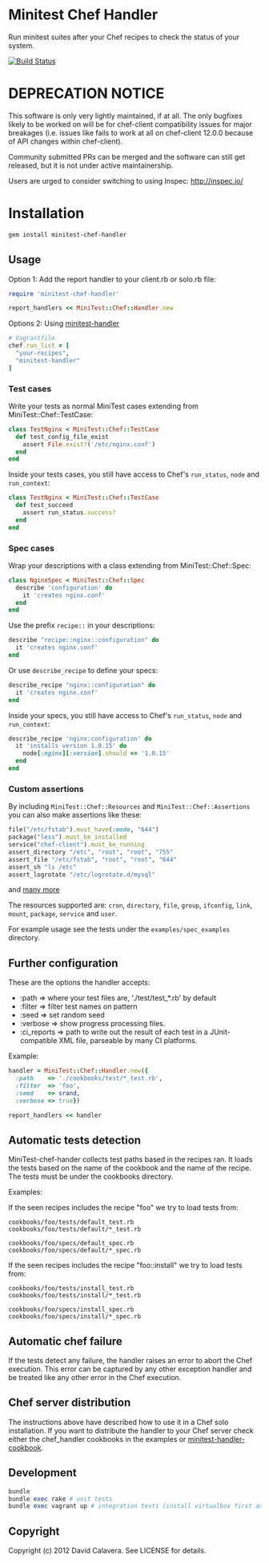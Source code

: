# Minitest Chef Handler

Run minitest suites after your Chef recipes to check the status of your system.

[![Build Status](https://travis-ci.org/calavera/minitest-chef-handler.png)](https://travis-ci.org/calavera/minitest-chef-handler)

# DEPRECATION NOTICE

This software is only very lightly maintained, if at all.  The only bugfixes likely to be worked on
will be for chef-client compatibility issues for major breakages (i.e. issues like fails to work at all on
chef-client 12.0.0 because of API changes within chef-client).

Community submitted PRs can be merged and the software can still get released, but it is not under
active maintainership.

Users are urged to consider switching to using Inspec:  http://inspec.io/

# Installation

```Bash
gem install minitest-chef-handler
```

## Usage

Option 1: Add the report handler to your client.rb or solo.rb file:

```ruby
require 'minitest-chef-handler'

report_handlers << MiniTest::Chef::Handler.new
```

Options 2: Using [minitest-handler](https://github.com/btm/minitest-handler-cookbook)
```Ruby
# Vagrantfile
chef.run_list = [
  "your-recipes",
  "minitest-handler"
]
```

### Test cases

Write your tests as normal MiniTest cases extending from MiniTest::Chef::TestCase:

```ruby
class TestNginx < MiniTest::Chef::TestCase
  def test_config_file_exist
    assert File.exist?('/etc/nginx.conf')
  end
end
```

Inside your tests cases, you still have access to Chef's `run_status`, `node` and `run_context`:

```ruby
class TestNginx < MiniTest::Chef::TestCase
  def test_succeed
    assert run_status.success?
  end
end
```

### Spec cases

Wrap your descriptions with a class extending from MiniTest::Chef::Spec:

```ruby
class NginxSpec < MiniTest::Chef::Spec
  describe 'configuration' do
    it 'creates nginx.conf'
  end
end
```

Use the prefix `recipe::` in your descriptions:

```ruby
describe "recipe::nginx::configuration" do
  it 'creates nginx.conf'
end
```

Or use `describe_recipe` to define your specs:

```ruby
describe_recipe "nginx::configuration" do
  it 'creates nginx.conf'
end
```

Inside your specs, you still have access to Chef's `run_status`, `node` and `run_context`:

```ruby
describe_recipe 'nginx:configuration' do
  it 'installs version 1.0.15' do
    node[:nginx][:version].should == '1.0.15'
  end
end
```

### Custom assertions

By including `MiniTest::Chef::Resources` and `MiniTest::Chef::Assertions` you
can also make assertions like these:

```ruby
file("/etc/fstab").must_have(:mode, "644")
package("less").must_be_installed
service("chef-client").must_be_running
assert_directory "/etc", "root", "root", "755"
assert_file "/etc/fstab", "root", "root", "644"
assert_sh "ls /etc"
assert_logrotate "/etc/logrotate.d/mysql"
```
and [many more](lib/minitest-chef-handler/assertions.rb)

The resources supported are: `cron`, `directory`, `file`, `group`, `ifconfig`,
`link`, `mount`, `package`, `service` and `user`.

For example usage see the tests under the `examples/spec_examples` directory.

## Further configuration

These are the options the handler accepts:

* :path => where your test files are, './test/test_*.rb' by default
* :filter => filter test names on pattern
* :seed => set random seed
* :verbose => show progress processing files.
* :ci_reports => path to write out the result of each test in a JUnit-compatible XML file, parseable by many CI platforms.

Example:

```ruby
handler = MiniTest::Chef::Handler.new({
  :path    => './cookbooks/test/*_test.rb',
  :filter  => 'foo',
  :seed    => srand,
  :verbose => true})

report_handlers << handler
```

## Automatic tests detection

MiniTest-chef-hander collects test paths based in the recipes ran.
It loads the tests based on the name of the cookbook and the name of the recipe.
The tests must be under the cookbooks directory.

Examples:

If the seen recipes includes the recipe "foo" we try to load tests from:

```
cookbooks/foo/tests/default_test.rb
cookbooks/foo/tests/default/*_test.rb

cookbooks/foo/specs/default_spec.rb
cookbooks/foo/specs/default/*_spec.rb
```

If the seen recipes includes the recipe "foo::install" we try to load tests from:

```
cookbooks/foo/tests/install_test.rb
cookbooks/foo/tests/install/*_test.rb

cookbooks/foo/specs/install_spec.rb
cookbooks/foo/specs/install/*_spec.rb
```

## Automatic chef failure

If the tests detect any failure, the handler raises an error to abort the
Chef execution. This error can be captured by any other exception handler
and be treated like any other error in the Chef execution.

## Chef server distribution

The instructions above have described how to use it in a Chef solo installation. If you want to distribute the handler to your Chef server check either the chef_handler cookbooks in the examples or [minitest-handler-cookbook](https://github.com/btm/minitest-handler-cookbook).

## Development

```Ruby
bundle
bundle exec rake # unit tests
bundle exec vagrant up # integration tests (install virtualbox first and vagrant destroy -f afterwards to clean up)
```

## Copyright

Copyright (c) 2012 David Calavera. See LICENSE for details.
